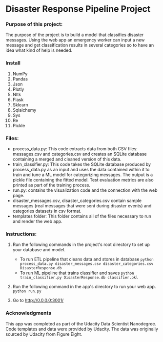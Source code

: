 # Disaster Response Pipeline Project

### Purpose of this project:
The purpose of the project is to build a model that classifies disaster messages. Using the web app an emergency worker can input a new message and get classification results in several categories so to have an idea what kind of help is needed.

### Install
1. NumPy
2. Pandas
3. Json
4. Plotly
5. Nltk
6. Flask
7. Sklearn
8. Sqlalchemy
9. Sys
10. Re
11. Pickle

### Files:
- process_data.py: This code extracts data from both CSV files: messages.csv and categories.csv and creates an SQLite database containing a merged and cleaned version of this data.
- train_classifier.py: This code takes the SQLite database produced by process_data.py as an input and uses the data contained within it to train and tune a ML model for categorizing messages. The output is a pickle file containing the fitted model. Test evaluation metrics are also printed as part of the training process.
- run.py: contains the visualization code and the connection with the web page. 
- disaster_messages.csv, disaster_categories.csv contain sample messages (real messages that were sent during disaster events) and categories datasets in csv format.
- templates folder: This folder contains all of the files necessary to run and render the web app.

### Instructions:
1. Run the following commands in the project's root directory to set up your database and model.

    - To run ETL pipeline that cleans data and stores in database
        `python process_data.py disaster_messages.csv disaster_categories.csv DisasterResponse.db`
    - To run ML pipeline that trains classifier and saves
        `python train_classifier.py DisasterResponse.db classifier.pkl`

2. Run the following command in the app's directory to run your web app.
    `python run.py`

3. Go to http://0.0.0.0:3001/


### Acknowledgments
This app was completed as part of the Udacity Data Scientist Nanodegree. Code templates and data were provided by Udacity. The data was originally sourced by Udacity from Figure Eight.
